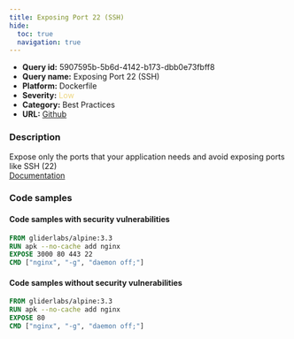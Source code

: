 ```yaml
---
title: Exposing Port 22 (SSH)
hide:
  toc: true
  navigation: true
---
```


<style>
  .highlight .hll {
    background-color: #ff171742;
  }
  .md-content {
    max-width: 1100px;
    margin: 0 auto;
  }
</style>

-   **Query id:** 5907595b-5b6d-4142-b173-dbb0e73fbff8
-   **Query name:** Exposing Port 22 (SSH)
-   **Platform:** Dockerfile
-   **Severity:** <span style="color:#edd57e">Low</span>
-   **Category:** Best Practices
-   **URL:** [Github](https://github.com/Checkmarx/kics/tree/master/assets/queries/dockerfile/exposing_port_22)

### Description
Expose only the ports that your application needs and avoid exposing ports like SSH (22)<br>
[Documentation](https://sysdig.com/blog/dockerfile-best-practices/)

### Code samples
#### Code samples with security vulnerabilities
```dockerfile title="Positive test num. 1 - dockerfile file" hl_lines="3"
FROM gliderlabs/alpine:3.3
RUN apk --no-cache add nginx
EXPOSE 3000 80 443 22
CMD ["nginx", "-g", "daemon off;"]

```


#### Code samples without security vulnerabilities
```dockerfile title="Negative test num. 1 - dockerfile file"
FROM gliderlabs/alpine:3.3
RUN apk --no-cache add nginx
EXPOSE 80
CMD ["nginx", "-g", "daemon off;"]

```

